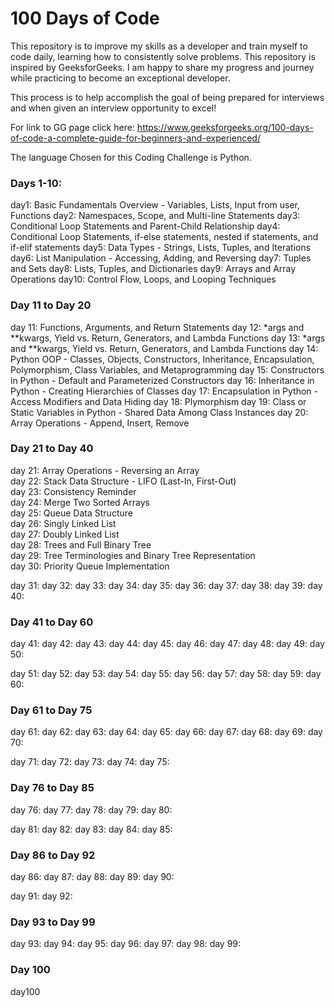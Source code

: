 # 100 Days of Code
This repository is to improve my skills as a developer and train myself to code daily, learning how to consistently solve problems. This repository is inspired by GeeksforGeeks. I am happy to share my progress and journey while practicing to become an exceptional developer. 

This process is to help accomplish the goal of being prepared for interviews and when given an interview opportunity to excel!

For link to GG page click here: https://www.geeksforgeeks.org/100-days-of-code-a-complete-guide-for-beginners-and-experienced/

The language Chosen for this Coding Challenge is Python.

### Days 1-10:
day1: Basic Fundamentals Overview - Variables, Lists, Input from user, Functions
day2: Namespaces, Scope, and Multi-line Statements
day3: Conditional Loop Statements and Parent-Child Relationship
day4: Conditional Loop Statements,  if-else statements, nested if statements, and if-elif statements
day5: Data Types - Strings, Lists, Tuples, and Iterations
day6: List Manipulation - Accessing, Adding, and Reversing
day7: Tuples and Sets
day8: Lists, Tuples, and Dictionaries
day9: Arrays and Array Operations
day10: Control Flow, Loops, and Looping Techniques

### Day 11 to Day 20
day 11: Functions, Arguments, and Return Statements
day 12: *args and **kwargs, Yield vs. Return, Generators, and Lambda Functions
day 13: *args and **kwargs, Yield vs. Return, Generators, and Lambda Functions
day 14: Python OOP - Classes, Objects, Constructors, Inheritance, Encapsulation, Polymorphism, Class Variables, and Metaprogramming
day 15: Constructors in Python - Default and Parameterized Constructors
day 16: Inheritance in Python - Creating Hierarchies of Classes
day 17: Encapsulation in Python - Access Modifiers and Data Hiding
day 18: Plymorphism
day 19: Class or Static Variables in Python - Shared Data Among Class Instances
day 20: Array Operations - Append, Insert, Remove

### Day 21 to Day 40
day 21: Array Operations - Reversing an Array  
day 22: Stack Data Structure - LIFO (Last-In, First-Out)  
day 23: Consistency Reminder  
day 24: Merge Two Sorted Arrays  
day 25: Queue Data Structure  
day 26: Singly Linked List  
day 27: Doubly Linked List  
day 28: Trees and Full Binary Tree  
day 29: Tree Terminologies and Binary Tree Representation  
day 30: Priority Queue Implementation  

day 31:
day 32:
day 33:
day 34:
day 35:
day 36:
day 37:
day 38:
day 39:
day 40:


### Day 41 to Day 60
day 41:
day 42:
day 43:
day 44:
day 45:
day 46:
day 47:
day 48:
day 49:
day 50:

day 51:
day 52:
day 53:
day 54:
day 55:
day 56:
day 57:
day 58:
day 59:
day 60:

### Day 61 to Day 75
day 61:
day 62:
day 63:
day 64:
day 65:
day 66:
day 67:
day 68:
day 69:
day 70:

day 71:
day 72:
day 73:
day 74:
day 75:

### Day 76 to Day 85
day 76:
day 77:
day 78:
day 79:
day 80:

day 81:
day 82:
day 83:
day 84:
day 85:

### Day 86 to Day 92
day 86:
day 87:
day 88:
day 89:
day 90:

day 91:
day 92:

### Day 93 to Day 99
day 93:
day 94:
day 95:
day 96:
day 97:
day 98:
day 99:

### Day 100
day100







